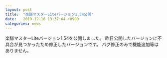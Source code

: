 ```yaml
---
layout: post
title:  "楽譜マスターLiteバージョン1.54公開"
date:   2019-12-16 13:37:04 +0900
categories: news
---
```


楽譜マスターLiteバージョン1.54を公開しました。
昨日公開したバージョンに不具合が見つかったため修正したバージョンです。
バグ修正のみで機能追加等はありません。
